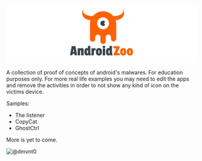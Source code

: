 ![Android Zoo](android-zoo.png)

A collection of proof of concepts of android's malwares. For education purposes only.
For more real life examples you may need to edit the apps and remove the activities in order to not show any kind of icon on the victims device.

Samples:
  - The listener
  - CopyCat
  - GhostCtrl

More is yet to come.

![@dmvnt0](https://twitter.com/dmvnt0)
